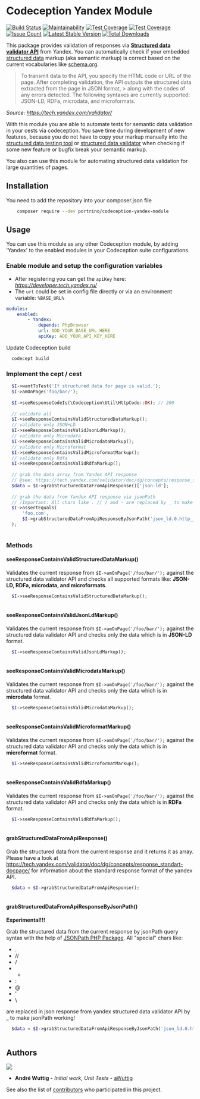 # Codeception Yandex Module

[![Build Status](https://travis-ci.org/portrino/codeception-yandex-module.svg?branch=master)](https://travis-ci.org/portrino/codeception-yandex-module)
[![Maintainability](https://api.codeclimate.com/v1/badges/f3495eebb58cf8b50065/maintainability)](https://codeclimate.com/github/portrino/codeception-yandex-module/maintainability)
[![Test Coverage](https://codeclimate.com/github/portrino/codeception-yandex-module/badges/coverage.svg)](https://codeclimate.com/github/portrino/codeception-yandex-module/coverage)
[![Test Coverage](https://api.codeclimate.com/v1/badges/f3495eebb58cf8b50065/test_coverage)](https://codeclimate.com/github/portrino/codeception-yandex-module/test_coverage)
[![Issue Count](https://codeclimate.com/github/portrino/codeception-yandex-module/badges/issue_count.svg)](https://codeclimate.com/github/portrino/codeception-yandex-module)
[![Latest Stable Version](https://poser.pugx.org/portrino/codeception-yandex-module/v/stable)](https://packagist.org/packages/portrino/codeception-yandex-module)
[![Total Downloads](https://poser.pugx.org/portrino/codeception-yandex-module/downloads)](https://packagist.org/packages/portrino/codeception-yandex-module)


This package provides validation of responses via [**Structured data validator API**](https://tech.yandex.com/validator/) 
from Yandex. You can automatically check if your embedded [structured data](https://developers.google.com/search/docs/guides/intro-structured-data) 
markup (aka semantic markup) is correct based on the current vocabularies like [schema.org](http://schema.org/). 

> To transmit data to the API, you specify the HTML code or URL of the page. After completing validation, the API outputs 
> the structured data extracted from the page in JSON format, > along with the codes of any errors detected. The following 
> syntaxes are currently supported: JSON-LD, RDFa, microdata, and microformats.

*Source: https://tech.yandex.com/validator/*

With this module you are able to automate tests for semantic data validation in your cests via codeception. 
You save time during development of new features, because you do not have to copy your markup manually into the
[structured data testing tool](https://search.google.com/structured-data/testing-tool) or 
[structured data validator](https://webmaster.yandex.com/tools/microtest/) when checking if some new feature or bugfix
 break your semantic markup.
 
You also can use this module for automating structured data validation for large quantities of pages.

## Installation

You need to add the repository into your composer.json file

```bash
    composer require --dev portrino/codeception-yandex-module
```

## Usage

You can use this module as any other Codeception module, by adding 'Yandex' to the enabled modules in your Codeception suite configurations.

### Enable module and setup the configuration variables

- After registering you can get the `apiKey` here: *https://developer.tech.yandex.ru/*
- The `url` could be set in config file directly or via an environment variable: `%BASE_URL%`


```yml
modules:
    enabled:
        - Yandex:
            depends: PhpBrowser
            url: ADD_YOUR_BASE_URL_HERE
            apiKey: ADD_YOUR_API_KEY_HERE
 ```  

Update Codeception build
  
```bash
  codecept build
```

### Implement the cept / cest 

```php
  $I->wantToTest('If structured data for page is valid.');
  $I->amOnPage('foo/bar/');
  
  $I->seeResponseCodeIs(\Codeception\Util\HttpCode::OK); // 200
  
  // validate all
  $I->seeResponseContainsValidStructuredDataMarkup();
  // validate only JSON+LD
  $I->seeResponseContainsValidJsonLdMarkup();
  // validate only Microdata
  $I->seeResponseContainsValidMicrodataMarkup();
  // validate only Microformat
  $I->seeResponseContainsValidMicroformatMarkup();
  // validate only Rdfa
  $I->seeResponseContainsValidRdfaMarkup();
  
  // grab the data array from Yandex API response
  // @see: https://tech.yandex.com/validator/doc/dg/concepts/response_standart-docpage/
  $data = $I->grabStructuredDataFromApiResponse()['json-ld'];
  
  // grab the data from Yandex API response via jsonPath 
  // !Important: All chars like . // / and - are replaced by _ to make jsonPath working! 
  $I->assertEquals(
      'foo.com',
      $I->grabStructuredDataFromApiResponseByJsonPath('json_ld.0.http___schema_org_name.0._value')[0]
  );
  
```

### Methods

#### seeResponseContainsValidStructuredDataMarkup()

Validates the current response from `$I->amOnPage('/foo/bar/');` against the structured data validator API and checks 
all supported formats like: **JSON-LD, RDFa, microdata, and microformats**.

```php
  $I->seeResponseContainsValidStructuredDataMarkup();
  
```

#### seeResponseContainsValidJsonLdMarkup()

Validates the current response from `$I->amOnPage('/foo/bar/');` against the structured data validator API and checks 
only the data which is in **JSON-LD** format.

```php
  $I->seeResponseContainsValidJsonLdMarkup();
  
```

#### seeResponseContainsValidMicrodataMarkup()

Validates the current response from `$I->amOnPage('/foo/bar/');` against the structured data validator API and checks 
only the data which is in **microdata** format.

```php
  $I->seeResponseContainsValidMicrodataMarkup();
  
```

#### seeResponseContainsValidMicroformatMarkup()

Validates the current response from `$I->amOnPage('/foo/bar/');` against the structured data validator API and checks 
only the data which is in **microformat** format.

```php
  $I->seeResponseContainsValidMicroformatMarkup();
  
```

#### seeResponseContainsValidRdfaMarkup()

Validates the current response from `$I->amOnPage('/foo/bar/');` against the structured data validator API and checks 
only the data which is in **RDFa** format.

```php
  $I->seeResponseContainsValidRdfaMarkup();
  
```

#### grabStructuredDataFromApiResponse()

Grab the structured data from the current response and it returns it as array. Please have a look at https://tech.yandex.com/validator/doc/dg/concepts/response_standart-docpage/ 
for information about the standard response format of the yandex API.

```php
  $data = $I->grabStructuredDataFromApiResponse();
  
```

#### grabStructuredDataFromApiResponseByJsonPath()

**Experimental!!!** 

Grab the structured data from the current response by jsonPath query syntax with the help of [JSONPath PHP Package](https://github.com/FlowCommunications/JSONPath). 
All "special" chars like: 

* . 
* // 
* / 
* - 
* :
* @
* '
* \

are replaced in json response from yandex structured data validator API by _ to make jsonPath working! 

```php
  $data = $I->grabStructuredDataFromApiResponseByJsonPath('json_ld.0.http___schema_org_name.0._value');
  
```

## Authors

![](https://avatars0.githubusercontent.com/u/726519?s=40&v=4)

* **André Wuttig** - *Initial work, Unit Tests* - [aWuttig](https://github.com/aWuttig)

See also the list of [contributors](https://github.com/portrino/codeception-yandex-module/graphs/contributors) who participated in this project.

